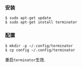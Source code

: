 ### 安装
```
$ sudo apt-get update
$ sudo apt-get install terminator
```

### 配置
```
$ mkdir -p ~/.config/terminator
$ cp config ~/.config/terminator
```

重启`terminator`生效.